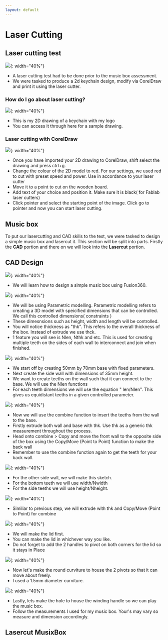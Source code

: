 ```yaml
---
layout: default
---
```


# Laser Cutting

## Laser cutting test
![](images/laserquiz.png){: width="40%"}
* A laser cutting test had to be done prior to the music box assessment.
* We were tasked to produce a 2d keychain design, modify via CorelDraw and print it using the laser cutter.

### How do I go about laser cutting?
![](images/keychain.png){: width="40%"}
* This is my 2D drawing of a keychain with my logo
* You can access it through here for a sample drawing.

### Laser cutting with CorelDraw
![](images/laser.jpeg){: width="40%"}
* Once you have imported your 2D drawing to CorelDraw, shift select the drawing and press ctrl+g.
* Change the colour of the 2D model to red. For our settings, we used red to cut with preset speed and power. Use in accordance to your laser cutter
* Move it to a point to cut on the wooden board.
* Add text of your choice and position it. Make sure it is black( for Fablab laser cutters)
* Click pointer and select the starting point of the image. Click go to pointer and now you can start laser cutting.


## Music box
To put our lasercutting and CAD skills to the test, we were tasked to design a simple music box and lasercut it. This section will be split into parts. Firstly the **CAD** portion and there on we will look into the **Lasercut** portion.

## CAD Design
![](images/box1.png){: width="40%"}
* We will learn how to design a simple music box using Fusion360.

![](images/box2.png){: width="40%"}
* We will be using Parametric modelling. Parametric modelling refers to creating a 3D model with speicified dimensions that can be controlled. We call this controlled dimensions( constraints )
* These dimesnsions such as height, width and length will be controlled.
* You will notice thickness as "thk". This refers to the overall thickness of the box. Instead of extrude we use thck.
* 1 feature you will see is Nlen, Nthk and etc. This is used for creating multiple teeth on the sides of each wall to interconnect and join when finished.

![](images/box11.png){: width="40%"}
* We start off by creating 50mm by 70mm base with fixed parameters.
* Next create the side wall with dimensions of 35mm height.
* We want to create teeths on the wall such that it can connect to the base. We will use the Nlen functions
* For each teeth dimensions we will use the equation " len/Nlen". This gives us equidistant teeths in a given controlled parameter.

![](images/box10.png){: width="40%"}
* Now we will use the combine function to insert the teeths from the wall to the base.
* Firstly extrude both wall and base with thk. Use thk as a generic thk measurement throughout the process.
* Head onto combine > Copy and move the front wall to the opposite side of the box using the Copy/Move (Point to Point) function to make the back wall
* Remember to use the combine function again to get the teeth for your back wall.

![](images/box9.png){: width="40%"}
* For the other side wall, we will make this sketch.
* For the bottom teeth we will use width/Nwidth
* For the side teeths we will use height/Nheight.

![](images/box8.png){: width="40%"}
* Similiar to previous step, we will extrude with thk and Copy/Move (Point to Point) for combine

![](images/box4.png){: width="40%"}
* We will make the lid first.
* You can make the lid in whichever way you like.
* Do not forget to add the 2 handles to pivot on both corners for the lid so it stays in Place

![](images/box5.png){: width="40%"}
* Now let's make the round curviture to house the 2 pivots so that it can move about freely.
* I used a 1.5mm diameter curviture.

![](images/box6.png){: width="40%"}
* Lastly, lets make the hole to house the winding handle so we can play the music box.
* Follow the measurements I used for my music box. Your's may vary so measure and dimension accordingly.

## Lasercut MusixBox

